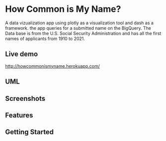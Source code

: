 # How Common is My Name?
A data vizualization app using plotly as a visualization tool and dash as a framework. the app queries for a submitted name on the BigQuery. The Data base is 
from the U.S. Social Security Administration and has all the first names of applicants from 1910 to 2021.

## Live demo
http://howcommonismyname.herokuapp.com/
## UML

## Screenshots

## Features

## Getting Started


